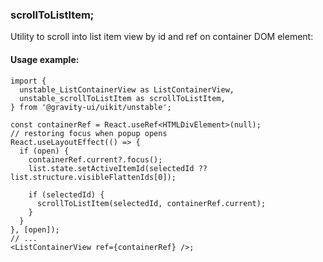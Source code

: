 ### scrollToListItem;

Utility to scroll into list item view by id and ref on container DOM element:

#### Usage example:

```tsx
import {
  unstable_ListContainerView as ListContainerView,
  unstable_scrollToListItem as scrollToListItem,
} from '@gravity-ui/uikit/unstable';

const containerRef = React.useRef<HTMLDivElement>(null);
// restoring focus when popup opens
React.useLayoutEffect(() => {
  if (open) {
    containerRef.current?.focus();
    list.state.setActiveItemId(selectedId ?? list.structure.visibleFlattenIds[0]);

    if (selectedId) {
      scrollToListItem(selectedId, containerRef.current);
    }
  }
}, [open]);
// ...
<ListContainerView ref={containerRef} />;
```
